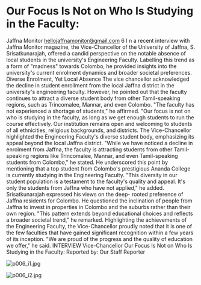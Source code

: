 # Our Focus Is Not on Who Is Studying in the Faculty:

Jaffna Monitor
hellojaffnamonitor@gmail.com
6
I
n a recent interview with Jaffna Monitor magazine, 
the Vice-Chancellor of the University of Jaffna, S. 
Srisatkunarajah, offered a candid perspective on the 
notable absence of local students in the university's 
Engineering Faculty. Labelling this trend as a form of 
"madness" towards Colombo, he provided insights into 
the university's current enrolment dynamics and broader 
societal preferences.
Diverse Enrolment, Yet Local Absence
The vice chancellor acknowledged the decline in student 
enrollment from the local Jaffna district in the university's 
engineering faculty. However, he pointed out that the 
faculty continues to attract a diverse student body from 
other Tamil-speaking regions, such as Trincomalee, 
Mannar, and even Colombo. "The faculty has not 
experienced a shortage of students," he affirmed. "Our 
focus is not on who is studying in the faculty, as long as 
we get enough students to run the course effectively. Our 
institution remains open and welcoming to students of all 
ethnicities, religious backgrounds, and districts.
The Vice-Chancellor highlighted the Engineering Faculty's 
diverse student body, emphasizing its appeal beyond the 
local Jaffna district. "While we have noticed a decline in 
enrolment from Jaffna, the faculty is attracting students 
from other Tamil-speaking regions like Trincomalee, 
Mannar, and even Tamil-speaking students from 
Colombo," he stated. He underscored this point by 
mentioning that a top student from Colombo's prestigious 
Ananda College is currently studying in the Engineering 
Faculty. "This diversity in our student population is a 
testament to the faculty's quality and appeal. It's only the 
students from Jaffna who have not applied," he added.
Srisatkunarajah expressed his views on the deep-
rooted preference of Jaffna residents for Colombo. He 
questioned the inclination of people from Jaffna to 
invest in properties in Colombo and the suburbs rather 
than their own region. "This pattern extends beyond 
educational choices and reflects a broader societal trend," 
he remarked.
Highlighting the achievements of the Engineering 
Faculty, the Vice-Chancellor proudly noted that it is 
one of the few faculties that have gained significant 
recognition within a few years of its inception. "We are 
proud of the progress and the quality of education we 
offer," he said.
INTERVIEW
Vice-Chancellor
Our Focus Is Not on Who Is 
Studying in the Faculty:
Reported by: 
Our Staff Reporter

![p006_i1.jpg](images_out/005_our_focus_is_not_on_who_is_studying_in_the_faculty/p006_i1.jpg)

![p006_i2.jpg](images_out/005_our_focus_is_not_on_who_is_studying_in_the_faculty/p006_i2.jpg)

